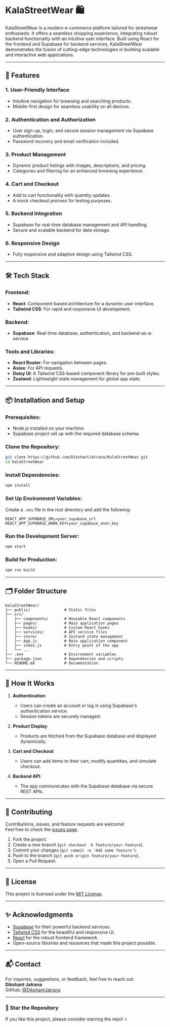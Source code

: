 # KalaStreetWear 🛍️

KalaStreetWear is a modern e-commerce platform tailored for streetwear enthusiasts. It offers a seamless shopping experience, integrating robust backend functionality with an intuitive user interface. Built using React for the frontend and Supabase for backend services, KalaStreetWear demonstrates the fusion of cutting-edge technologies in building scalable and interactive web applications.

---

## 🚀 Features

### 1. **User-Friendly Interface**
   - Intuitive navigation for browsing and searching products.
   - Mobile-first design for seamless usability on all devices.

### 2. **Authentication and Authorization**
   - User sign-up, login, and secure session management via Supabase authentication.
   - Password recovery and email verification included.

### 3. **Product Management**
   - Dynamic product listings with images, descriptions, and pricing.
   - Categories and filtering for an enhanced browsing experience.

### 4. **Cart and Checkout**
   - Add to cart functionality with quantity updates.
   - A mock checkout process for testing purposes.

### 5. **Backend Integration**
   - Supabase for real-time database management and API handling.
   - Secure and scalable backend for data storage.

### 6. **Responsive Design**
   - Fully responsive and adaptive design using Tailwind CSS.

---

## 🛠️ Tech Stack

### **Frontend:**
- **React**: Component-based architecture for a dynamic user interface.
- **Tailwind CSS**: For rapid and responsive UI development.

### **Backend:**
- **Supabase**: Real-time database, authentication, and backend-as-a-service.

### **Tools and Libraries:**
- **React Router**: For navigation between pages.
- **Axios**: For API requests.
- **Daisy UI**: A Tailwind CSS-based component library for pre-built styles.
- **Zustand**: Lightweight state management for global app state.

---

## 📦 Installation and Setup

### Prerequisites:
- Node.js installed on your machine.
- Supabase project set up with the required database schema.

### Clone the Repository:
```bash
git clone https://github.com/DikshantJatrana/KalaStreetWear.git
cd KalaStreetWear
```

### Install Dependencies:
```bash
npm install
```

### Set Up Environment Variables:
Create a `.env` file in the root directory and add the following:
```env
REACT_APP_SUPABASE_URL=your_supabase_url
REACT_APP_SUPABASE_ANON_KEY=your_supabase_anon_key
```

### Run the Development Server:
```bash
npm start
```

### Build for Production:
```bash
npm run build
```

---

## 🗂️ Folder Structure

```
KalaStreetWear/
├── public/               # Static files
├── src/
│   ├── components/       # Reusable React components
│   ├── pages/            # Main application pages
│   ├── hooks/            # Custom React hooks
│   ├── services/         # API service files
│   ├── store/            # Zustand state management
│   ├── App.js            # Main application component
│   ├── index.js          # Entry point of the app
│   └── ...
├── .env                  # Environment variables
├── package.json          # Dependencies and scripts
└── README.md             # Documentation
```

---

## 📖 How It Works

1. **Authentication**:
   - Users can create an account or log in using Supabase's authentication service.
   - Session tokens are securely managed.

2. **Product Display**:
   - Products are fetched from the Supabase database and displayed dynamically.

3. **Cart and Checkout**:
   - Users can add items to their cart, modify quantities, and simulate checkout.

4. **Backend API**:
   - The app communicates with the Supabase database via secure REST APIs.

---

## 🤝 Contributing

Contributions, issues, and feature requests are welcome!  
Feel free to check the [issues page](https://github.com/DikshantJatrana/KalaStreetWear/issues).

1. Fork the project.
2. Create a new branch (`git checkout -b feature/your-feature`).
3. Commit your changes (`git commit -m 'Add some feature'`).
4. Push to the branch (`git push origin feature/your-feature`).
5. Open a Pull Request.

---

## 📜 License

This project is licensed under the [MIT License](LICENSE).

---

## ✨ Acknowledgments

- [Supabase](https://supabase.io/) for their powerful backend services.
- [Tailwind CSS](https://tailwindcss.com/) for the beautiful and responsive UI.
- [React](https://reactjs.org/) for the robust frontend framework.
- Open-source libraries and resources that made this project possible.

---

## 📬 Contact

For inquiries, suggestions, or feedback, feel free to reach out:  
**Dikshant Jatrana**  
GitHub: [@DikshantJatrana](https://github.com/DikshantJatrana)

---

### 🌟 Star the Repository
If you like this project, please consider starring the repo! ⭐
